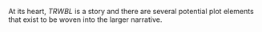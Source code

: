 At its heart, _TRWBL_ is a story and there are several potential plot elements that exist to be woven into the larger narrative.
